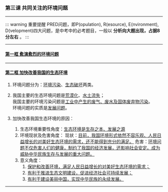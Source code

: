 ### 第三课 共同关注的环境问题

---

::: warning 重要提醒
PRED问题，即P(opulation), R(esource), E(nvironment), D(velopment)四大问题，是中考中的必考题目，一般以 **分析向大题出现，占据8分左右** 。
:::

---

#### [第一框 愈演愈烈的环境问题](./%E7%AC%AC%E4%B8%80%E6%A1%86%20%E6%84%88%E6%BC%94%E6%84%88%E7%83%88%E7%9A%84%E7%8E%AF%E5%A2%83%E9%97%AE%E9%A2%98)

---

#### [第二框 加快改善我国的生态环境](./%E7%AC%AC%E4%BA%8C%E6%A1%86%20%E5%8A%A0%E5%BF%AB%E6%94%B9%E5%96%84%E6%88%91%E5%9B%BD%E7%9A%84%E7%94%9F%E6%80%81%E7%8E%AF%E5%A2%83)

1. 环境问题分为：<u>环境污染</u>、<u>生态破坏</u>两类。

2. 我国主要的生态环境问题是<u>荒漠化</u>、<u>水土流失</u>；<br>
   我国主要的环境污染问题是<u>工业中产生的废气、废水及固体废弃物污染</u>。<br>
   环境问题的实质是<u>发展问题</u>。

3. 加快改善我国生态环境的原因：
   1. 生态环境重要性角度：<u>生态环境是生存之本、发展之源</u>
   2. 环境现状及危害角度：
      现状：<u>目前，我国环境形式依然不容乐观、人民日益增长的对美好生态环境的需求，还不能得到充分的满足。</u>
      危害：<u>环境问题不仅危害人们的健康，制约了我国的经济发展，还影响社会安定。成为威胁中华民族生存与发展的重大问题。</u>
   3. 意义角度：
      1. <u>保护和改善环境，满足人民日益增长的对美好生态环境的需求；</u>
      2. <u>有利于推进生态文明建设，促进经济社会可持续发展；</u>
      3. <u>有利于建设美丽中国，实现中华民族的永续发展。</u>

---
